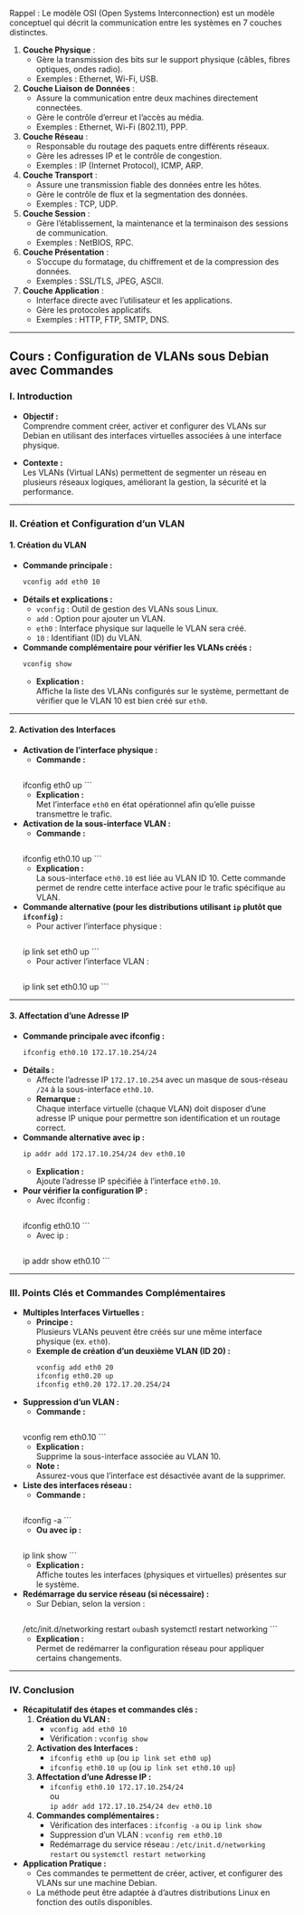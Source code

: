 Rappel :
Le modèle OSI (Open Systems Interconnection) est un modèle conceptuel qui décrit la communication entre les systèmes en 7 couches distinctes.
1. **Couche Physique** :
    - Gère la transmission des bits sur le support physique (câbles, fibres optiques, ondes radio).
    - Exemples : Ethernet, Wi-Fi, USB.
2. **Couche Liaison de Données** :
    - Assure la communication entre deux machines directement connectées.
    - Gère le contrôle d’erreur et l’accès au média.
    - Exemples : Ethernet, Wi-Fi (802.11), PPP.
3. **Couche Réseau** :
    - Responsable du routage des paquets entre différents réseaux.
    - Gère les adresses IP et le contrôle de congestion.
    - Exemples : IP (Internet Protocol), ICMP, ARP.
4. **Couche Transport** :
    - Assure une transmission fiable des données entre les hôtes.
    - Gère le contrôle de flux et la segmentation des données.
    - Exemples : TCP, UDP.
5. **Couche Session** :
    - Gère l’établissement, la maintenance et la terminaison des sessions de communication.
    - Exemples : NetBIOS, RPC.
6. **Couche Présentation** :
    - S’occupe du formatage, du chiffrement et de la compression des données.
    - Exemples : SSL/TLS, JPEG, ASCII.
7. **Couche Application** :
    - Interface directe avec l’utilisateur et les applications.
    - Gère les protocoles applicatifs.
    - Exemples : HTTP, FTP, SMTP, DNS.


---
## **Cours : Configuration de VLANs sous Debian avec Commandes**
### **I. Introduction**
- **Objectif :**  
    Comprendre comment créer, activer et configurer des VLANs sur Debian en utilisant des interfaces virtuelles associées à une interface physique.
    
- **Contexte :**  
    Les VLANs (Virtual LANs) permettent de segmenter un réseau en plusieurs réseaux logiques, améliorant la gestion, la sécurité et la performance.

---
### **II. Création et Configuration d’un VLAN**
#### **1. Création du VLAN**
- **Commande principale :**
    ```bash
    vconfig add eth0 10
    ```
- **Détails et explications :**
    - `vconfig` : Outil de gestion des VLANs sous Linux.
    - `add` : Option pour ajouter un VLAN.
    - `eth0` : Interface physique sur laquelle le VLAN sera créé.
    - `10` : Identifiant (ID) du VLAN.
- **Commande complémentaire pour vérifier les VLANs créés :**
    ```bash
    vconfig show
    ```
    - **Explication :**  
        Affiche la liste des VLANs configurés sur le système, permettant de vérifier que le VLAN 10 est bien créé sur `eth0`.

---
#### **2. Activation des Interfaces**
- **Activation de l’interface physique :**
    - **Commande :**    
        ```bash
    ifconfig eth0 up
        ```    
    - **Explication :**  
        Met l’interface `eth0` en état opérationnel afin qu’elle puisse transmettre le trafic.
- **Activation de la sous-interface VLAN :**
    - **Commande :**
        ```bash
    ifconfig eth0.10 up
        ```
    - **Explication :**  
        La sous-interface `eth0.10` est liée au VLAN ID 10. Cette commande permet de rendre cette interface active pour le trafic spécifique au VLAN.
- **Commande alternative (pour les distributions utilisant `ip` plutôt que `ifconfig`) :**
    - Pour activer l’interface physique :
        ```bash
    ip link set eth0 up
        ```
    - Pour activer l’interface VLAN :
        ```bash
    ip link set eth0.10 up
        ```

---
#### **3. Affectation d’une Adresse IP**
- **Commande principale avec ifconfig :**
    ```bash
    ifconfig eth0.10 172.17.10.254/24
    ```
- **Détails :**
    - Affecte l’adresse IP `172.17.10.254` avec un masque de sous-réseau `/24` à la sous-interface `eth0.10`.
    - **Remarque :**  
        Chaque interface virtuelle (chaque VLAN) doit disposer d’une adresse IP unique pour permettre son identification et un routage correct.
- **Commande alternative avec ip :**
    ```bash
    ip addr add 172.17.10.254/24 dev eth0.10
    ```
    - **Explication :**  
        Ajoute l’adresse IP spécifiée à l’interface `eth0.10`.
- **Pour vérifier la configuration IP :**
    - Avec ifconfig :
        ```bash
    ifconfig eth0.10
        ```
    - Avec ip :
        ```bash
    ip addr show eth0.10
        ```

---
### **III. Points Clés et Commandes Complémentaires**
- **Multiples Interfaces Virtuelles :**
    - **Principe :**  
        Plusieurs VLANs peuvent être créés sur une même interface physique (ex. `eth0`).
    - **Exemple de création d’un deuxième VLAN (ID 20) :**   
        ```bash
        vconfig add eth0 20
        ifconfig eth0.20 up
        ifconfig eth0.20 172.17.20.254/24
        ```
- **Suppression d’un VLAN :**
    - **Commande :**
        ```bash
    vconfig rem eth0.10
        ```
    - **Explication :**  
        Supprime la sous-interface associée au VLAN 10.
    - **Note :**  
        Assurez-vous que l’interface est désactivée avant de la supprimer.
- **Liste des interfaces réseau :**
    - **Commande :**
        ```bash
    ifconfig -a
        ```
    - **Ou avec ip :**
        ```bash
    ip link show
        ```
    - **Explication :**  
        Affiche toutes les interfaces (physiques et virtuelles) présentes sur le système.
- **Redémarrage du service réseau (si nécessaire) :**
    - Sur Debian, selon la version :
        ```bash
    /etc/init.d/networking restart
        ```
        ou
        ```bash
        systemctl restart networking
        ```
    - **Explication :**  
        Permet de redémarrer la configuration réseau pour appliquer certains changements.

---
### **IV. Conclusion**
- **Récapitulatif des étapes et commandes clés :**
    1. **Création du VLAN :**
        - `vconfig add eth0 10`
        - Vérification : `vconfig show`
    2. **Activation des Interfaces :**
        - `ifconfig eth0 up` (ou `ip link set eth0 up`)
        - `ifconfig eth0.10 up` (ou `ip link set eth0.10 up`)
    3. **Affectation d’une Adresse IP :**
        - `ifconfig eth0.10 172.17.10.254/24`  
            ou  
            `ip addr add 172.17.10.254/24 dev eth0.10`
    4. **Commandes complémentaires :**
        - Vérification des interfaces : `ifconfig -a` ou `ip link show`
        - Suppression d’un VLAN : `vconfig rem eth0.10`
        - Redémarrage du service réseau : `/etc/init.d/networking restart` ou `systemctl restart networking`
- **Application Pratique :**
    - Ces commandes te permettent de créer, activer, et configurer des VLANs sur une machine Debian.
    - La méthode peut être adaptée à d’autres distributions Linux en fonction des outils disponibles.




